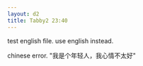 ```yaml
---
layout: d2
title: Tabby2 23:40
---
```

test english file.
use english instead.

chinese error.
"我是个年轻人，我心情不太好"
